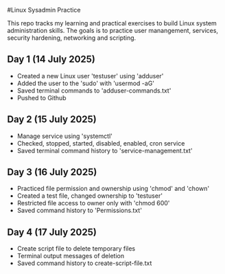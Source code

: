 #Linux Sysadmin Practice

This repo tracks my learning and practical exercises to build Linux system administration skills. The goals is to practice user manangement, services, security hardening, networking and scripting.

## Day 1 (14 July 2025)
- Created a new Linux user 'testuser' using 'adduser'
- Added the user to the 'sudo' with 'usermod -aG'
- Saved terminal commands to 'adduser-commands.txt'
- Pushed to Github

## Day 2 (15 July 2025)
- Manage service using 'systemctl'
- Checked, stopped, started, disabled, enabled, cron service
- Saved terminal command history to 'service-management.txt'

## Day 3 (16 July 2025)

- Practiced file permission and ownership using 'chmod' and 'chown'
- Created a test file, changed ownership to 'testuser'
- Restricted file access to owner only with 'chmod 600'
- Saved command history to 'Permissions.txt'

## Day 4 (17 July 2025)

- Create script file to delete temporary files
- Terminal output messages of deletion
- Saved command history to create-script-file.txt

